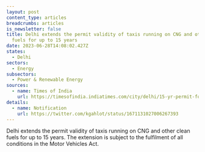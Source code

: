 ```yaml
---
layout: post
content_type: articles
breadcrumbs: articles
is_newsletter: false
title: Delhi extends the permit validity of taxis running on CNG and other clean
  fuels for up to 15 years
date: 2023-06-28T14:08:02.427Z
states:
  - Delhi
sectors:
  - Energy
subsectors:
  - Power & Renewable Energy
sources:
  - name: Times of India
    url: https://timesofindia.indiatimes.com/city/delhi/15-yr-permit-for-cng-clean-energy-taxis/articleshow/101143671.cms
details:
  - name: Notification
    url: https://twitter.com/kgahlot/status/1671131027006267393
---
```

Delhi extends the permit validity of taxis running on CNG and other clean fuels for up to 15 years. The extension is subject to the fulfilment of all conditions in the Motor Vehicles Act.
